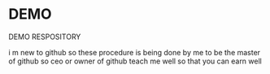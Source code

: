 # DEMO
DEMO RESPOSITORY

i m new to github so these procedure is being done by me to be the master of github so ceo or owner of github teach me well so that you can earn well

